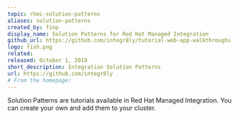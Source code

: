 ```yaml
---
topic: rhmi-solution-patterns
aliases: solution-patterns
created_by: finp
display_name: Solution Patterns for Red Hat Managed Integration
github_url: https://github.com/integr8ly/tutorial-web-app-walkthroughs
logo: fish.png
related:
released: October 1, 2019
short_description: Integration Solution Patterns
url: https://github.com/integr8ly
# From the homepage:
---
```

Solution Patterns are tutorials available in Red Hat Managed Integration. You can create your own and add them to your cluster.
